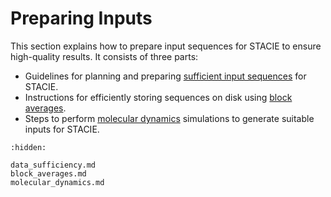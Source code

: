 # Preparing Inputs

This section explains how to prepare input sequences for STACIE to ensure high-quality results.
It consists of three parts:

- Guidelines for planning and preparing [sufficient input sequences](data_sufficiency.md) for STACIE.
- Instructions for efficiently storing sequences on disk using [block averages](block_averages.md).
- Steps to perform [molecular dynamics](molecular_dynamics.md) simulations
  to generate suitable inputs for STACIE.

```{toctree}
:hidden:

data_sufficiency.md
block_averages.md
molecular_dynamics.md
```
